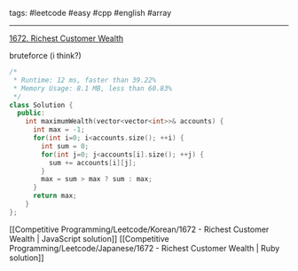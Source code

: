tags: #leetcode #easy #cpp #english #array

<hr />

[1672. Richest Customer Wealth](https://leetcode.com/problems/richest-customer-wealth/)

bruteforce (i think?)

```cpp
/*
 * Runtime: 12 ms, faster than 39.22% 
 * Memory Usage: 8.1 MB, less than 60.83%
 */
class Solution {
  public:
    int maximumWealth(vector<vector<int>>& accounts) {
      int max = -1;
      for(int i=0; i<accounts.size(); ++i) {
        int sum = 0;
        for(int j=0; j<accounts[i].size(); ++j) {
          sum += accounts[i][j];
        }
        max = sum > max ? sum : max;
      }
      return max;
    }
};
```

[[Competitive Programming/Leetcode/Korean/1672 - Richest Customer Wealth | JavaScript solution]]
[[Competitive Programming/Leetcode/Japanese/1672 - Richest Customer Wealth | Ruby solution]]